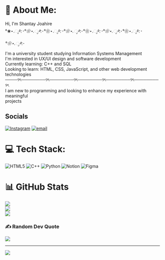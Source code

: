 ## 
# 💫 About Me:
Hi, I'm Shantay Joahire <br>°❀⋆.ೃ࿔*:･°❀⋆.ೃ࿔*:･°❀⋆.ೃ࿔*:･°❀⋆.ೃ࿔*:･°❀⋆.ೃ࿔*:･°❀⋆.ೃ࿔*:･°❀⋆.ೃ࿔*:･°❀⋆.ೃ࿔*:･<br>I'm a university student studying Information Systems Management<br>I'm interested in UX/UI design and software development<br>Currently learning: C++ and SQL<br>Looking to learn: HTML, CSS, JavaScript, and other web development technologies<br>────୨ৎ────────୨ৎ────────୨ৎ────────୨ৎ────────୨ৎ────────୨ৎ<br>I am new to programming and looking to enhance my experience with meaningful<br>projects 


##  Socials
[![Instagram](https://img.shields.io/badge/Instagram-%23E4405F.svg?logo=Instagram&logoColor=white)](https://instagram.com/art_by_riel)  [![email](https://img.shields.io/badge/Email-D14836?logo=gmail&logoColor=white)](mailto:sjoahire@stu.ucc.edu.jm) 


# 💻 Tech Stack:
![HTML5](https://img.shields.io/badge/html5-%23E34F26.svg?style=for-the-badge&logo=html5&logoColor=white) ![C++](https://img.shields.io/badge/c++-%2300599C.svg?style=for-the-badge&logo=c%2B%2B&logoColor=white) ![Python](https://img.shields.io/badge/python-3670A0?style=for-the-badge&logo=python&logoColor=ffdd54) ![Notion](https://img.shields.io/badge/Notion-%23000000.svg?style=for-the-badge&logo=notion&logoColor=white) ![Figma](https://img.shields.io/badge/figma-%23F24E1E.svg?style=for-the-badge&logo=figma&logoColor=white)

# 📊 GitHub Stats
![](https://github-readme-stats.vercel.app/api?username=Shantay-Joahire&theme=dark&hide_border=false&include_all_commits=false&count_private=false)<br/>
![](https://nirzak-streak-stats.vercel.app/?user=Shantay-Joahire&theme=dark&hide_border=false)<br/>
![](https://github-readme-stats.vercel.app/api/top-langs/?username=Shantay-Joahire&theme=dark&hide_border=false&include_all_commits=false&count_private=false&layout=compact)

### ✍️ Random Dev Quote
![](https://quotes-github-readme.vercel.app/api?type=horizontal&theme=radical)

---
[![](https://visitcount.itsvg.in/api?id=Shantay-Joahire&icon=0&color=0)](https://visitcount.itsvg.in)

<!-- Proudly created with GPRM ( https://gprm.itsvg.in ) -->
